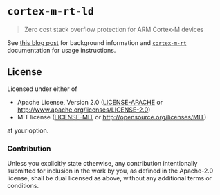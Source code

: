 # `cortex-m-rt-ld`

> Zero cost stack overflow protection for ARM Cortex-M devices

See [this blog post](http://blog.japaric.io/stack-overflow-protection) for background information
and [`cortex-m-rt`] documentation for usage instructions.

[`cortex-m-rt`]: https://docs.rs/cortex-m-rt/0.3.13/cortex_m_rt/#zero-cost-stack-overflow-protection

## License

Licensed under either of

- Apache License, Version 2.0 ([LICENSE-APACHE](LICENSE-APACHE) or
  http://www.apache.org/licenses/LICENSE-2.0)
- MIT license ([LICENSE-MIT](LICENSE-MIT) or http://opensource.org/licenses/MIT)

at your option.

### Contribution

Unless you explicitly state otherwise, any contribution intentionally submitted for inclusion in the
work by you, as defined in the Apache-2.0 license, shall be dual licensed as above, without any
additional terms or conditions.
